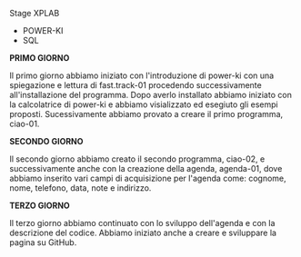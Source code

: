 Stage XPLAB
* POWER-KI
* SQL

**PRIMO GIORNO**

  Il primo giorno abbiamo iniziato con l'introduzione di power-ki con una spiegazione e lettura di fast.track-01 procedendo  successivamente all'installazione del programma. Dopo averlo installato abbiamo iniziato con la calcolatrice di power-ki e abbiamo visializzato ed esegiuto gli esempi proposti. Sucessivamente abbiamo provato a creare il primo programma, ciao-01.

**SECONDO GIORNO**

Il secondo giorno abbiamo creato il secondo programma, ciao-02, e successivamente anche con la creazione della agenda, agenda-01, dove abbiamo inserito vari campi di acquisizione per l'agenda come: cognome, nome, telefono, data, note e indirizzo. 

**TERZO GIORNO**

Il terzo giorno abbiamo continuato con lo sviluppo dell'agenda e con la descrizione del codice. Abbiamo iniziato anche a creare e sviluppare la pagina su GitHub.
